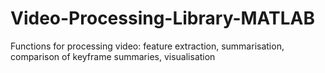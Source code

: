 # Video-Processing-Library-MATLAB
Functions for processing video: feature extraction, summarisation, comparison of keyframe summaries, visualisation
